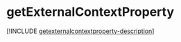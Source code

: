 # getExternalContextProperty

[!INCLUDE [getexternalcontextproperty-description](includes/getexternalcontextproperty-description.md)]